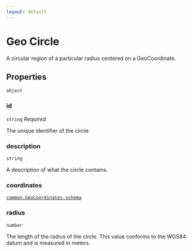 ```yaml
---
layout: default
---
```


# Geo Circle

A circular region of a particular radius centered on a GeoCoordinate.
## Properties

`object`


###  id
`string` _Required_

The unique identifier of the circle.


###  description
`string` 

A description of what the circle contains.


###  coordinates
[`common.GeoCoordinates.schema`](../common/GeoCoordinates.schema.md) 




###  radius
`number` 

The length of the radius of the circle. This value conforms to the WGS84 datum and is measured in meters.



